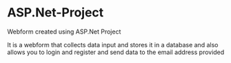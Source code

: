 # ASP.Net-Project
Webform created using ASP.Net Project

It is a webform that collects data input and stores it in a database and also allows you to login and register and send data to the email address provided
